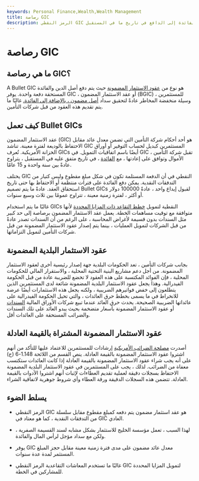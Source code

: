 ```yaml
---
keywords: Personal Finance,Wealth,Wealth Management
title: رصاصة GIC
description: الرمز النقطي GIC هو نوع من عقد الاستثمار المضمون حيث يتم إرجاع كل من رأس المال والفائدة إلى الدافع في تاريخ ما في المستقبل.
---
```


# رصاصة GIC
## ما هي رصاصة GIC؟

A Bullet GIC هو نوع من [عقود الاستثمار المضمونة](/guaranteedinvestmentcontract) حيث يتم دفع أصل الدين والفائدة المستحقة دفعة واحدة. يوفر GIC ، أو عقد الاستثمار المضمون (BGIC) ، للمستثمرين وسيلة منخفضة المخاطر عادةً لتحقيق سداد [أصل مضمون ، بالإضافة إلى الفائدة.](/principal) غالبًا ما يتم تقديم هذه العقود من قبل شركات التأمين.

## كيف تعمل Bullet GICs

عقد الاستثمار المضمون (GIC) هو أحد أحكام شركة التأمين التي تضمن معدل عائد مقابل الاحتفاظ بالوديعة لفترة معينة. تناشد GIC المستثمرين كبديل لحساب التوفير أو أوراق الخزانة الأمريكية. تُعرف GICs أيضًا باسم اتفاقيات التمويل. في GIC ، تقبل شركة التأمين الأموال وتوافق على إعادتها ، مع [الفائدة](/interest) ، في تاريخ متفق عليه في المستقبل ، يتراوح عادةً بين سنة واحدة و 15 عامًا.

يختلف GIC النقطي في أن الدفعة المستلمة تكون في شكل مبلغ مقطوع وليس كتيار من التدفقات النقدية. يمكن دفع الفائدة على فترات منتظمة أو الاحتفاظ بها حتى تاريخ استحقاق العقد. عادةً ما يتم تصميم Bullet GICs لقبول إيداع واحد ، عادةً 100000 دولار أو أكثر ، لفترة زمنية معينة ، تتراوح عمومًا بين ثلاث وسبع سنوات.

غالبًا ما يتم استخدام GICs النقطية لتمويل [خطط التقاعد ذات المزايا المحددة](/definedbenefitpensionplan) لأنها متوافقة مع توقيت مساهمات الخطة. يعمل عقد الاستثمار المضمون برصاصة إلى حد كبير مثل السندات بدون قسيمة لأغراض المحاسبة ، على الرغم من أن السندات تصدر عادةً من قبل الشركات لتمويل العمليات ، بينما يتم إصدار عقود الاستثمار المضمونة من قبل شركات التأمين لتمويل التزاماتها.

## عقود الاستثمار البلدية المضمونة

بجانب شركات التأمين ، تعد الحكومات البلدية جهة إصدار رئيسية أخرى لعقود الاستثمار المضمونة. من أجل دعم مشاريع البنية التحتية المحلية ، والاستقرار المالي للحكومات المحلية ، فإن الفوائد المكتسبة على هذه العقود لا تخضع للضريبة عادة من قبل الحكومة الفيدرالية. وهذا يجعل عقود الاستثمار البلدية المضمونة شائعة لدى المستثمرين الذين يتطلعون إلى خفض فواتيرهم الضريبية ، ولكنه يجعل هذه الاستثمارات أيضًا عرضة للانخراط في ما يسمى بخطط حرق العائدات ، والتي تحيل الحكومة الفيدرالية على عائداتها الضريبية الصحيحة. يحدث حرق العائد عندما تبيع شركات الأوراق المالية [السندات](/bond) أو عقود الاستثمار المضمونة بأسعار متضخمة بحيث يبدو العائد على تلك السندات والضرائب المستحقة على العائدات أقل.

## عقود الاستثمار المضمونة المشتراة بالقيمة العادلة

أصدرت [مصلحة الضرائب الأمريكية](/irs) إرشادات للمستثمرين للاعتماد عليها للتأكد من أنهم اشتروا عقود الاستثمار المضمونة بالقيمة العادلة. ينص القسم من اللائحة 1.148-6 (ج) على أنه يجب شراء عقود الاستثمار المضمونة بالقيمة العادلة إذا كانت العائدات ستكتسب معفاة من الضرائب. لذلك ، يجب على المستثمرين في عقود الاستثمار البلدية المضمونة الاحتفاظ بسجلات دقيقة لعملية تقديم العطاءات لإثبات أنهم اشتروا الأدوات بالقيمة العادلة. تتضمن هذه السجلات الدقيقة ورقة العطاء وأي شروط جوهرية لاتفاقية الشراء.

## يسلط الضوء

- الرمز النقطي GIC هو عقد استثمار مضمون يتم دفعه كمبلغ مقطوع مقابل سلسلة من التدفقات النقدية ، كما هو معتاد في GIC العادي.

- لهذا السبب ، تعمل مؤسسة الخليج للاستثمار بشكل مشابه لسند القسيمة الصفرية ، ولكن مع سداد مؤجل لرأس المال والفائدة.

- يوفر GIC معدل عائد مضمون على مدى فترة زمنية معينة مقابل حجز المبلغ المستثمر لمدة عدة سنوات.

- غالبًا ما تستخدم المعاشات التقاعدية الرمز النقطي GIC لتمويل المزايا المحددة للمشاركين في الخطة.


